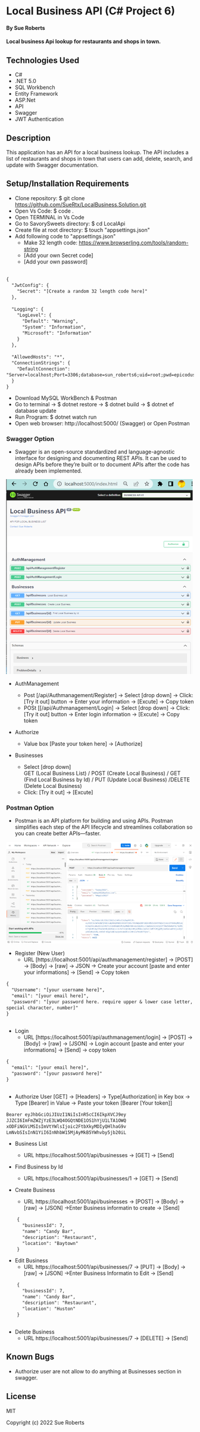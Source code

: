 # Local Business API (C# Project 6)

#### By Sue Roberts

####  Local business Api lookup for restaurants and shops in town.

## Technologies Used

* C#
* .NET 5.0
* SQL Workbench
* Entity Framework
* ASP.Net 
* API
* Swagger
* JWT Authentication

## Description

This application has an API for a local business lookup. The API includes a list of restaurants and shops in town that users can add, delete, search, and update with Swagger documentation.

## Setup/Installation Requirements

* Clone repository: $ git clone https://github.com/SueRtx/LocalBusiness.Solution.git 
* Open Vs Code: $ code .   
* Open TERMINAL in Vs Code
* Go to SavorySweets directory: $ cd LocalApi
* Create file at root directory: $ touch "appsettings.json"  
* Add following code to "appsettings.json"  
   - Make 32 length code: https://www.browserling.com/tools/random-string     
   - [Add your own Secret code]
   - [Add your own password]
```

{
  "JwtConfig": {
    "Secret": "[Create a random 32 length code here]"
  },

  "Logging": {
    "LogLevel": {
      "Default": "Warning",
      "System": "Information",
      "Microsoft": "Information"
    }
  },
  
  "AllowedHosts": "*",
  "ConnectionStrings": {
    "DefaultConnection": "Server=localhost;Port=3306;database=sun_roberts6;uid=root;pwd=epicodus;"
  }
}

``` 
* Download MySQL WorkBench & Postman 
* Go to terminal  → $ dotnet restore → $ dotnet build → $ dotnet ef database update
* Run Program: $ dotnet watch run  
* Open web browser: http://localhost:5000/  (Swagger) or Open Postman

### Swagger Option

* Swagger is an open-source standardized and language-agnostic interface for designing and documenting REST APIs. It can be used to design APIs before they’re built or to document APIs after the code has already been implemented.

 ![Swagger](/LocalApi/image/swagger.png)
 
* AuthManagement    
   - Post [/api/Authmanagement/Register] → Select [drop down] → Click: [Try it out] button → Enter your information → [Excute] → Copy token  
   - POSt [[/api/Authmanagement/Login] → Select [drop down] → Click: [Try it out] button → Enter login information → [Excute] → Copy token  
   
* Authorize    
   - Value box [Paste your token here] → [Authorize]  
   
* Businesses    
   - Select [drop down]    
     GET (Local Business List) / POST (Create Local Business) / GET (Find Local Business by Id)  /  PUT (Update Local Business) /DELETE (Delete Local Business)   
   - Click: [Try it out] → [Excute]  
  
### Postman Option
* Postman is an API platform for building and using APIs. Postman simplifies each step of the API lifecycle and streamlines collaboration so you can create better APIs—faster.
  
 ![Postman](/LocalApi/image/postman.png)
  
* Register (New User) 
  - URL [https://localhost:5001/api/authmanagement/register] → [POST] → [Body] → [raw] → JSON → Create your account [paste and enter your informations] → [Send] → Copy token 
```
{
  "Username": "[your username here]",
  "email": "[your email here]",
  "password": "[your password here. require upper & lower case letter, special character, number]"
}
  
```
  
* Login   
  - URL [https://localhost:5001/api/authmanagement/login]  → [POST] → [Body] → [raw] → [JSON] → Login  account [paste and enter your informations]  → [Send]  → copy token  
  
``` 
{
  "email": "[your email here]",
  "password": "[your password here]"
}
  
```
* Authorize User
  [GET] → [Headers] → Type[Authorization] in Key box → Type [Bearer] in Value → Paste your token [Bearer [Your token]]  
  
```
Bearer eyJhbGciOiJIUzI1NiIsInR5cCI6IkpXVCJ9ey
JJZCI6ImFmZWZjYzE3LWQ4OGQtNDE1OS1hYjU1LTA1OWQ
xODFiNGViMSIsImVtYWlsIjoic2FtbXkyMDIyQHlhaG9v
LmNvbSIsInN1YiI6InNhbW15MjAyMkB5YWhvby5jb20iL

```  
  
* Business List  
   - URL https://localhost:5001/api/businesses → [GET]  → [Send]    
   
* Find Business by Id  
   - URL https://localhost:5001/api/businesses/1 → [GET]  → [Send]    
  
* Create Business    
   - URL https://localhost:5001/api/businesses → [POST] → [Body] → [raw] → [JSON] →Enter Business informatin to create → [Send]        
   
``` 
    {
      "businessId": 7,
      "name": "Candy Bar",
      "description": "Restaurant",
      "location": "Baytown"
    }

```  
   
* Edit Business   
   - URL https://localhost:5001/api/businesses/7 → [PUT] → [Body] → [raw] → [JSON] →Enter Business Informatin to Edit → [Send]       
   
``` 
    {
      "businessId": 7,
      "name": "Candy Bar",
      "description": "Restaurant",
      "location": "Huston"
    }
  
```  
   
* Delete Business    
   - URL https://localhost:5001/api/businesses/7 → [DELETE]  → [Send]    
   
## Known Bugs

* Authorize user are not allow to do anything at Businesses section in swagger.

## License

MIT

Copyright (c) 2022 Sue Roberts
